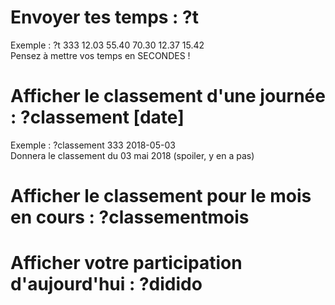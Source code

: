 # Envoyer tes temps : ?t <event> <tps1> <tps2> <tps3> <tps4> <tps5>
Exemple : ?t 333 12.03 55.40 70.30 12.37 15.42  
Pensez à mettre vos temps en SECONDES !

# Afficher le classement d'une journée : ?classement <event> [date]
Exemple : ?classement 333 2018-05-03  
Donnera le classement du 03 mai 2018 (spoiler, y en a pas)

# Afficher le classement pour le mois en cours : ?classementmois <event>

# Afficher votre participation d'aujourd'hui : ?didido <event>
